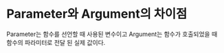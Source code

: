 Parameter와 Argument의 차이점
==

Parameter는 함수를 선언할 때 사용된 변수이고
Argument는 함수가 호출되었을 때 함수의 파라미터로 전달 된 실제 값이다.
